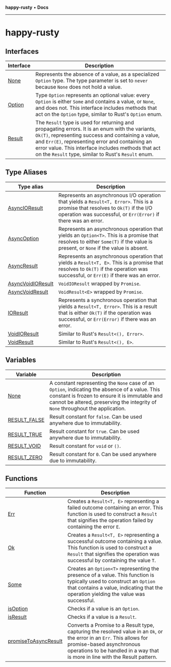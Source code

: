 **happy-rusty** • **Docs**

***

# happy-rusty

## Interfaces

| Interface | Description |
| ------ | ------ |
| [None](interfaces/None.md) | Represents the absence of a value, as a specialized `Option` type. The type parameter is set to `never` because `None` does not hold a value. |
| [Option](interfaces/Option.md) | Type `Option` represents an optional value: every `Option` is either `Some` and contains a value, or `None`, and does not. This interface includes methods that act on the `Option` type, similar to Rust's `Option` enum. |
| [Result](interfaces/Result.md) | The `Result` type is used for returning and propagating errors. It is an enum with the variants, `Ok(T)`, representing success and containing a value, and `Err(E)`, representing error and containing an error value. This interface includes methods that act on the `Result` type, similar to Rust's `Result` enum. |

## Type Aliases

| Type alias | Description |
| ------ | ------ |
| [AsyncIOResult](type-aliases/AsyncIOResult.md) | Represents an asynchronous I/O operation that yields a `Result<T, Error>`. This is a promise that resolves to `Ok(T)` if the I/O operation was successful, or `Err(Error)` if there was an error. |
| [AsyncOption](type-aliases/AsyncOption.md) | Represents an asynchronous operation that yields an `Option<T>`. This is a promise that resolves to either `Some(T)` if the value is present, or `None` if the value is absent. |
| [AsyncResult](type-aliases/AsyncResult.md) | Represents an asynchronous operation that yields a `Result<T, E>`. This is a promise that resolves to `Ok(T)` if the operation was successful, or `Err(E)` if there was an error. |
| [AsyncVoidIOResult](type-aliases/AsyncVoidIOResult.md) | `VoidIOResult` wrapped by `Promise`. |
| [AsyncVoidResult](type-aliases/AsyncVoidResult.md) | `VoidResult<E>` wrapped by `Promise`. |
| [IOResult](type-aliases/IOResult.md) | Represents a synchronous operation that yields a `Result<T, Error>`. This is a result that is either `Ok(T)` if the operation was successful, or `Err(Error)` if there was an error. |
| [VoidIOResult](type-aliases/VoidIOResult.md) | Similar to Rust's `Result<(), Error>`. |
| [VoidResult](type-aliases/VoidResult.md) | Similar to Rust's `Result<(), E>`. |

## Variables

| Variable | Description |
| ------ | ------ |
| [None](variables/None.md) | A constant representing the `None` case of an `Option`, indicating the absence of a value. This constant is frozen to ensure it is immutable and cannot be altered, preserving the integrity of `None` throughout the application. |
| [RESULT\_FALSE](variables/RESULT_FALSE.md) | Result constant for `false`. Can be used anywhere due to immutability. |
| [RESULT\_TRUE](variables/RESULT_TRUE.md) | Result constant for `true`. Can be used anywhere due to immutability. |
| [RESULT\_VOID](variables/RESULT_VOID.md) | Result constant for `void` or `()`. |
| [RESULT\_ZERO](variables/RESULT_ZERO.md) | Result constant for `0`. Can be used anywhere due to immutability. |

## Functions

| Function | Description |
| ------ | ------ |
| [Err](functions/Err.md) | Creates a `Result<T, E>` representing a failed outcome containing an error. This function is used to construct a `Result` that signifies the operation failed by containing the error `E`. |
| [Ok](functions/Ok.md) | Creates a `Result<T, E>` representing a successful outcome containing a value. This function is used to construct a `Result` that signifies the operation was successful by containing the value `T`. |
| [Some](functions/Some.md) | Creates an `Option<T>` representing the presence of a value. This function is typically used to construct an `Option` that contains a value, indicating that the operation yielding the value was successful. |
| [isOption](functions/isOption.md) | Checks if a value is an `Option`. |
| [isResult](functions/isResult.md) | Checks if a value is a `Result`. |
| [promiseToAsyncResult](functions/promiseToAsyncResult.md) | Converts a Promise to a Result type, capturing the resolved value in an `Ok`, or the error in an `Err`. This allows for promise-based asynchronous operations to be handled in a way that is more in line with the Result pattern. |

